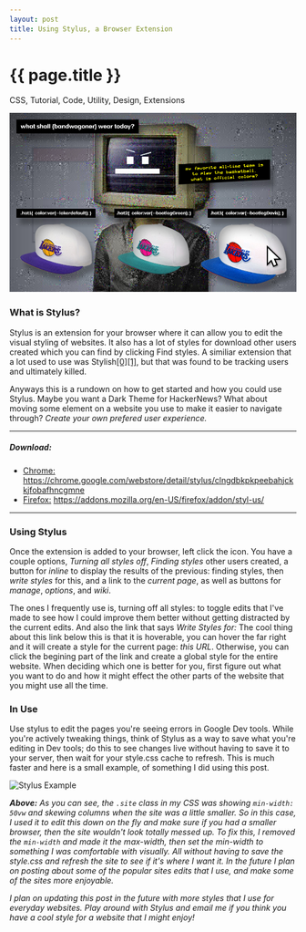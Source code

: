 ```yaml
---
layout: post
title: Using Stylus, a Browser Extension
---
```


{{ page.title }}
================
<!--Available Meta Tags: CSS, Code, Applet, Tutorial, Utility, Design, Extensions, Marketing -->
<p class="meta">CSS, Tutorial, Code, Utility, Design, Extensions</p>

![Stylus Hero](/images/-stylus-hero.jpg "I love this team, but what is their mascot?")

### What is Stylus?

Stylus is an extension for your browser where it can allow you to edit the visual styling of websites. It also has a lot of styles for download other users created which you can find by clicking Find styles. A similiar extension that a lot used to use was Stylish[[0]](https://robertheaton.com/2018/08/16/stylish-is-back-and-you-still-shouldnt-use-it/)[[1]](https://arstechnica.com/information-technology/2018/07/stylish-extension-with-2m-downloads-banished-for-tracking-every-site-visit/), but that was found to be tracking users and ultimately killed.

Anyways this is a rundown on how to get started and how you could use Stylus. Maybe you want a Dark Theme for HackerNews? What about moving some element on a website you use to make it easier to navigate through? _Create your own prefered user experience._

---

##### Download:
- [Chrome:](https://chrome.google.com/webstore/detail/stylus/clngdbkpkpeebahjckkjfobafhncgmne?hl=en) 
https://chrome.google.com/webstore/detail/stylus/clngdbkpkpeebahjckkjfobafhncgmne
- [Firefox:](https://addons.mozilla.org/en-US/firefox/addon/styl-us/)
https://addons.mozilla.org/en-US/firefox/addon/styl-us/

<HR>

### Using Stylus
Once the extension is added to your browser, left click the icon. You have a couple options, _Turning all styles off_, _Finding styles_ other users created, a button for _inline_ to display the results of the previous: finding styles, then _write styles_ for this, and a link to the _current page_, as well as buttons for _manage_, _options_, and _wiki_.

The ones I frequently use is, turning off all styles: to toggle edits that I've made to see how I could improve them better without getting distracted by the current edits. And also the link that says _Write Styles for:_ The cool thing about this link below this is that it is hoverable, you can hover the far right and it will create a style for the current page: _this URL_. Otherwise, you can click the begining part of the link and create a global style for the entire website. When deciding which one is better for you, first figure out what you want to do and how it might effect the other parts of the website that you might use all the time.


### In Use
Use stylus to edit the pages you're seeing errors in Google Dev tools. While you're actively tweaking things, think of Stylus as a way to save what you're editing in Dev tools; do this to see changes live without having to save it to your server, then wait for your style.css cache to refresh. This is much faster and here is a small example, of something I did using this post.

![Stylus Example](/images/stylus-example.gif "Change colors, without having to remember hex codes, everything you can do with CSS it is easier with Stylus")

_**Above:** As you can see, the `.site` class in my CSS was showing `min-width: 50vw` and skewing columns when the site was a little smaller. So in this case, I used it to edit this down on the fly and make sure if you had a smaller browser, then the site wouldn't look totally messed up. To fix this, I removed the `min-width` and made it the max-width, then set the min-width to something I was comfortable with visually. All without having to save the style.css and refresh the site to see if it's where I want it. In the future I plan on posting about some of the popular sites edits that I use, and make some of the sites more enjoyable._

_I plan on updating this post in the future with more styles that I use for everyday websites._
_Play around with Stylus and email me if you think you have a cool style for a website that I might enjoy!_

